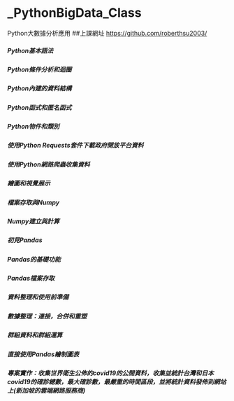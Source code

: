 # _PythonBigData_Class
Python大數據分析應用
##上課網址
https://github.com/roberthsu2003/

#####	Python基本語法	
#####	Python條件分析和迴圈<br>
#####	Python內建的資料結構	
#####	Python函式和匿名函式	

##### Python物件和類別			
#####	使用Python Requests套件下載政府開放平台資料	

##### 使用Python網路爬蟲收集資料	
##### 繪圖和視覺展示

#####	檔案存取與Numpy	
#####	Numpy建立與計算	

#####	初見Pandas		
#####	Pandas的基礎功能	

#####	Pandas檔案存取	
#####	資料整理和使用前準備	

#####	數據整理：連接，合併和重塑			
#####	群組資料和群組運算	

#####	直接使用Pandas繪制圖表	
#####	專案實作：收集世界衛生公佈的covid19的公開資料，收集並統計台灣和日本covid19的確診總數，最大確診數，最嚴重的時間區段，並將統計資料發佈到網站上(新加坡的雲端網路服務商)
